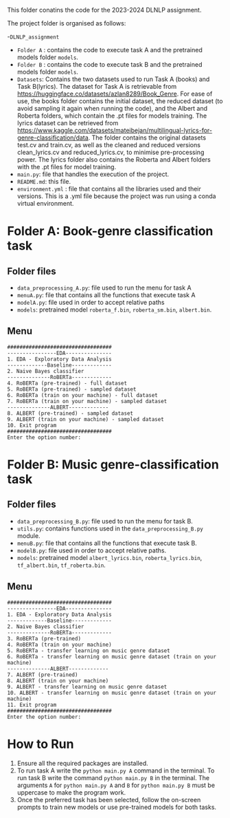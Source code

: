 This folder conatins the code for the 2023-2024 DLNLP assignment. 

The project folder is organised as follows:

-`DLNLP_assignment`
  - `Folder A` : contains the code to execute task A and the pretrained models folder `models`.
  - `Folder B` : contains the code to execute task B and the pretrained models folder `models`.
  - `Datasets`: Contains the two datasets used to run Task A (books) and Task B(lyrics). The dataset for Task A is retrievable from https://huggingface.co/datasets/azlan8289/Book_Genre. For ease of use, the books folder contains the initial dataset, the reduced dataset (to avoid sampling it again when running the code), and the Albert and Roberta folders, which contain the .pt files for models training. The lyrics dataset can be retrieved from https://www.kaggle.com/datasets/mateibejan/multilingual-lyrics-for-genre-classification/data. The folder contains the original datasets test.cv and train.cv, as well as the cleaned and reduced versions clean_lyrics.cv and reduced_lyrics.cv, to minimise pre-processing power. The lyrics folder also contains the Roberta and Albert folders with the .pt files for model training.
  - `main.py`: file that handles the execution of the project.
  - `README.md`: this file.
  - `environment.yml` : file that contains all the libraries used and their versions. This is a .yml file because the project was run using a conda virtual environment.


# Folder A: Book-genre classification task

## Folder files
- `data_preprocessing_A.py`: file used to run the menu for task A
- `menuA.py`: file that contains all the functions that execute task A
- `modelA.py`: file used in order to accept relative paths
- `models`: pretrained model `roberta_f.bin`, `roberta_sm.bin`, `albert.bin`.

## Menu

    ##################################
    ----------------EDA---------------
    1. EDA - Exploratory Data Analysis
    -------------Baseline-------------
    2. Naive Bayes classifier
    --------------RoBERTa-------------
    4. RoBERTa (pre-trained) - full dataset
    5. RoBERTa (pre-trained) - sampled dataset
    6. RoBERTa (train on your machine) - full dataset
    7. RoBERTa (train on your machine) - sampled dataset
    --------------ALBERT-------------
    8. ALBERT (pre-trained) - sampled dataset
    9. ALBERT (train on your machine) - sampled dataset
    10. Exit program
    ##################################
    Enter the option number:


# Folder B: Music genre-classification task 

## Folder files
- `data_preprocessing_B.py`: file used to run the menu for task B.
- `utils.py`: contains functions used in the `data_preprocessing_B.py` module.
- `menuB.py`: file that contains all the functions that execute task B.
- `modelB.py`: file used in order to accept relative paths.
- `models`: pretrained model `albert_lyrics.bin`, `roberta_lyrics.bin`, `tf_albert.bin`, `tf_roberta.bin`.

## Menu

    ##################################
    ----------------EDA---------------
    1. EDA - Exploratory Data Analysis
    -------------Baseline-------------
    2. Naive Bayes classifier
    --------------RoBERTa-------------
    3. RoBERTa (pre-trained)
    4. RoBERTa (train on your machine)
    5. RoBERTa - transfer learning on music genre dataset
    6. RoBERTa - transfer learning on music genre dataset (train on your machine)
    --------------ALBERT-------------
    7. ALBERT (pre-trained)
    8. ALBERT (train on your machine)
    9. ALBERT - transfer learning on music genre dataset
    10. ALBERT - transfer learning on music genre dataset (train on your machine)
    11. Exit program
    ##################################
    Enter the option number:



# How to Run
1. Ensure all the required packages are installed.
2. To run task A write the `python main.py A` command in the terminal. To run task B write the command `python main.py B` in the terminal. The arguments `A` for `python main.py A` and `B` for `python main.py B` must be uppercase to make the program work.
4. Once the preferred task has been selected, follow the on-screen prompts to train new models or use pre-trained models for both tasks.
